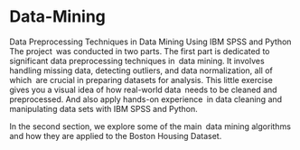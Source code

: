 # Data-Mining
Data Preprocessing Techniques in Data Mining Using IBM SPSS and Python 
The project was conducted in two parts. The first part is dedicated to significant data preprocessing techniques in data mining. It involves handling missing data, detecting outliers, and data normalization, all of which are crucial in preparing datasets for analysis. This little exercise gives you a visual idea of how real-world data needs to be cleaned and preprocessed. And also apply hands-on experience in data cleaning and manipulating data sets with IBM SPSS and Python.

In the second section, we explore some of the main data mining algorithms and how they are applied to the Boston Housing Dataset.

